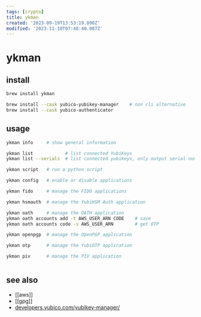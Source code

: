 ```yaml
---
tags: [crypto]
title: ykman
created: '2023-09-19T13:53:19.090Z'
modified: '2023-11-10T07:48:40.087Z'
---
```


# ykman

## install

```sh
brew install ykman

brew install --cask yubico-yubikey-manager    # non cli alternative
brew install --cask yubico-authenticator
```

## usage

```sh
ykman info     # show general information

ykman list            # list connected YubiKeys
ykman list --serials  # list connected yubikeys, only output serial number

ykman script   # run a python script

ykman config   # enable or disable applications

ykman fido     # manage the FIDO applications

ykman hsmauth  # manage the YubiHSM Auth application

ykman oath     # manage the OATH application
ykman oath accounts add -t AWS_USER_ARN CODE    # save
ykman oath accounts code -s AWS_USER_ARN        # get OTP

ykman openpgp  # manage the OpenPGP application

ykman otp      # manage the YubiOTP application

ykman piv      # manage the PIV application



```

## see also

- [[aws]]
- [[gpg]]
- [developers.yubico.com/yubikey-manager/](https://developers.yubico.com/yubikey-manager/)
